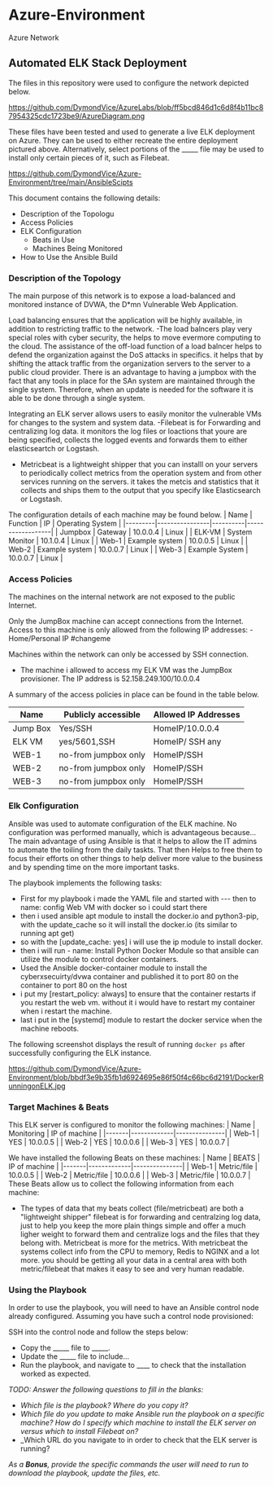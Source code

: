 # Azure-Environment
Azure Network
## Automated ELK Stack Deployment

The files in this repository were used to configure the network depicted below.

https://github.com/DymondVice/AzureLabs/blob/ff5bcd846d1c6d8f4b11bc87954325cdc1723be9/AzureDiagram.png

These files have been tested and used to generate a live ELK deployment on Azure. They can be used to either recreate the entire deployment pictured above. Alternatively, select portions of the _____ file may be used to install only certain pieces of it, such as Filebeat.

 https://github.com/DymondVice/Azure-Environment/tree/main/AnsibleScipts

This document contains the following details:
- Description of the Topologu
- Access Policies
- ELK Configuration
  - Beats in Use
  - Machines Being Monitored
- How to Use the Ansible Build


### Description of the Topology

The main purpose of this network is to expose a load-balanced and monitored instance of DVWA, the D*mn Vulnerable Web Application.

Load balancing ensures that the application will be highly available, in addition to restricting traffic to the network.
-The load balncers play very special roles with cyber security, the helps to move evermore  computing to the cloud. The assistance of the off-load function of a load balncer helps to defend the organization against the DoS attacks in specifics. it helps that by shifting the attack traffic from the organization servers to the server to a public cloud provider. There is an advantage to having a jumpbox with the fact that any tools in place for the SAn system are maintained through the single system. Therefore, when an update is needed for the software it is able to be done through a single system.

Integrating an ELK server allows users to easily monitor the vulnerable VMs for changes to the system and system data.
-Filebeat is for Forwarding and centralizing log data. it monitors the log files or loactions that youre are being specified, collects the logged events and forwards them to either elasticseartch or Logstash.
- Metricbeat is a lightweight shipper that you can installl on your servers to periodically collect metrics from the operation system and from other services running on the servers. it takes the metcis and statistics that it collects and ships them to the output that you specify like Elasticsearch or Logstash.

The configuration details of each machine may be found below. 
| Name    | Function       | IP       | Operating System |
|---------|----------------|----------|------------------|
| Jumpbox | Gateway        | 10.0.0.4 | Linux            |
| ELK-VM  | System Monitor | 10.1.0.4 | Linux            |
| Web-1   | Example system | 10.0.0.5 | Linux            |
| Web-2   | Example system | 10.0.0.7 | Linux            |
| Web-3   | Example System | 10.0.0.7 | Linux            |

### Access Policies

The machines on the internal network are not exposed to the public Internet. 

Only the JumpBox machine can accept connections from the Internet. Access to this machine is only allowed from the following IP addresses:
-Home/Personal IP #changeme

Machines within the network can only be accessed by SSH connection.
- The machine i allowed to access my ELK VM was the JumpBox provisioner. The IP address is 52.158.249.100/10.0.0.4

A summary of the access policies in place can be found in the table below.

| Name     | Publicly accessible  | Allowed IP Addresses |
|----------|----------------------|----------------------|
| Jump Box | Yes/SSH              | HomeIP/10.0.0.4      |
| ELK VM   | yes/5601,SSH         | HomeIP/ SSH any      |
| WEB-1    | no-from jumpbox only | HomeIP/SSH           |
| WEB-2    | no-from jumpbox only | HomeIP/SSH           |
| WEB-3    | no-from jumpbox only | HomeIP/SSH           |
 
### Elk Configuration

Ansible was used to automate configuration of the ELK machine. No configuration was performed manually, which is advantageous because...
The main advantage of using Ansible is that it helps to allow the IT admins to automate the toiling from the daily taskts. That then Helps to free them to focus their efforts on other things to help deliver more value to the business and by spending time on the more important tasks.

The playbook implements the following tasks:
- First for my playbook i made the YAML file and started with --- then to name: config Web VM with docker so i could start there
- then i used ansible apt module to install the docker.io and python3-pip, with the update_cache so it will install the docker.io (its similar to running apt get)
- so with the [update_cache: yes] i will use the ip module to install docker.
- then i will run - name: Install Python Docker Module so that ansible can utilize the module to control docker containers.
- Used the Ansible docker-container module to install the cyberxsecuirty/dvwa container and published it to port 80 on the container to port 80 on the host
- i put my [restart_policy: always] to ensure that the container restarts if you restart the web vm. without it i would have to restart my container when i restart the machine.
- last i put in the [systemd] module to restart the docker service when the machine reboots.

The following screenshot displays the result of running `docker ps` after successfully configuring the ELK instance.

https://github.com/DymondVice/Azure-Environment/blob/bbdf3e9b35fb1d6924695e86f50f4c66bc6d2191/DockerRunningonELK.jpg

### Target Machines & Beats
This ELK server is configured to monitor the following machines:
| Name  | Monitoring  | IP of machine |
|-------|-------------|---------------|
| Web-1 | YES         | 10.0.0.5      |
| Web-2 | YES         | 10.0.0.6      |
| Web-3 | YES         | 10.0.0.7      |

We have installed the following Beats on these machines:
| Name  | BEATS       | IP of machine |
|-------|-------------|---------------|
| Web-1 | Metric/file | 10.0.0.5      |
| Web-2 | Metric/file | 10.0.0.6      |
| Web-3 | Metric/file | 10.0.0.7      |
These Beats allow us to collect the following information from each machine:
- The types of data that my beats collect (file/metricbeat) are both a "lightweight shipper" filebeat is for forwarding and centralzing log data, just to help you keep the more plain things simple and offer a much ligher weight to forward them and centralize logs and the files that they belong with. Metricbeat is more for the metrics. With metricbeat the systems collect info from the CPU to memory, Redis to NGINX and a lot more. you should be getting all your data in a central area with both metric/filebeat that makes it easy to see and very human readable.

### Using the Playbook
In order to use the playbook, you will need to have an Ansible control node already configured. Assuming you have such a control node provisioned: 

SSH into the control node and follow the steps below:
- Copy the _____ file to _____.
- Update the _____ file to include...
- Run the playbook, and navigate to ____ to check that the installation worked as expected.

_TODO: Answer the following questions to fill in the blanks:_
- _Which file is the playbook? Where do you copy it?_
- _Which file do you update to make Ansible run the playbook on a specific machine? How do I specify which machine to install the ELK server on versus which to install Filebeat on?_
- _Which URL do you navigate to in order to check that the ELK server is running?

_As a **Bonus**, provide the specific commands the user will need to run to download the playbook, update the files, etc._
